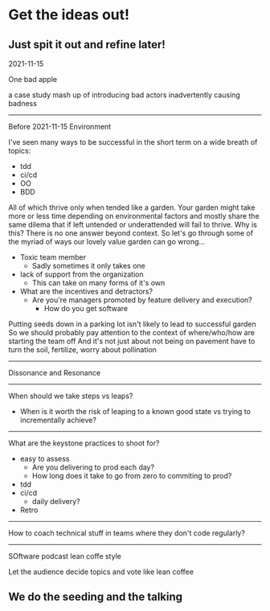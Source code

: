 # Get the ideas out!
Just spit it out and refine later!
---
2021-11-15

One bad apple

a case study mash up of introducing bad actors inadvertently causing badness


---
Before 2021-11-15
Environment

I've seen many ways to be successful in the short term on a wide breath of topics:

- tdd
- ci/cd
- OO
- BDD

All of which thrive only when tended like a garden. Your garden might take more or less time depending on environmental factors and mostly share the same dilema that if left untended or underattended will fail to thrive.
Why is this?
There is no one answer beyond context.
So let's go through some of the myriad of ways our lovely value garden can go wrong...

- Toxic team member
  - Sadly sometimes it only takes one
- lack of support from the organization
  - This can take on many forms of it's own
- What are the incentives and detractors?
  - Are you're managers promoted by feature delivery and execution?
    - How do you get software

Putting seeds down in a parking lot isn't likely to lead to successful garden
So we should probably pay attention to the context of where/who/how are starting the team off
And it's not just about not being on pavement
have to turn the soil, fertilize, worry about pollination

---
Dissonance and Resonance


---
When should we take steps vs leaps?

- When is it worth the risk of leaping to a known good state vs trying to incrementally achieve?


---
What are the keystone practices to shoot for?

- easy to assess
  - Are you delivering to prod each day?
  - How long does it take to go from zero to commiting to prod?
- tdd
- ci/cd
  - daily delivery?
- Retro


---
How to coach technical stuff in teams where they don't code regularly?

---
SOftware podcast lean coffe style

Let the audience decide topics and vote like lean coffee

We do the seeding and the talking
---
